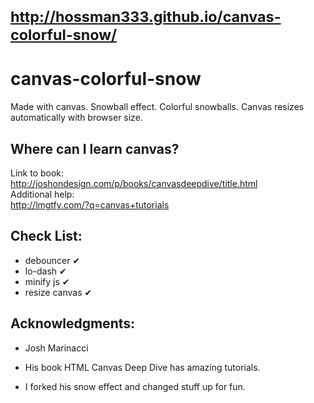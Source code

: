 <small>http://hossman333.github.io/canvas-colorful-snow/</small>
====================

canvas-colorful-snow
====================

Made with canvas. Snowball effect. Colorful snowballs. Canvas resizes automatically with browser size. 

## Where can I learn canvas? ##
Link to book: <br />
http://joshondesign.com/p/books/canvasdeepdive/title.html<br />
Additional help:<br />
http://lmgtfy.com/?q=canvas+tutorials<br />

## Check List: ##
* debouncer ✔
* lo-dash ✔
* minify js ✔
* resize canvas ✔

## Acknowledgments: ##
* Josh Marinacci

* His book HTML Canvas Deep Dive has amazing tutorials.

* I forked his snow effect and changed stuff up for fun.